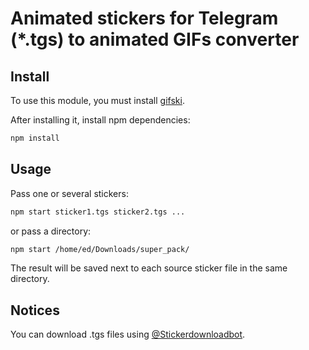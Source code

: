 # Animated stickers for Telegram (*.tgs) to animated GIFs converter
## Install
To use this module, you must install [gifski](https://gif.ski).

After installing it, install npm dependencies:
```bash
npm install
```

## Usage
Pass one or several stickers:
```bash
npm start sticker1.tgs sticker2.tgs ... 
```

or pass a directory:
```bash
npm start /home/ed/Downloads/super_pack/
```

The result will be saved next to each source sticker file in the same directory.

## Notices
You can download .tgs files using [@Stickerdownloadbot](https://t.me/Stickerdownloadbot).
